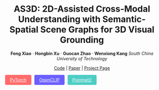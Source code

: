 <div align="center">

# AS3D: 2D-Assisted Cross-Modal Understanding with Semantic-Spatial Scene Graphs for 3D Visual Grounding
**Feng Xiao** · **Hongbin Xu** · **Guocan Zhao** · **Wenxiong Kang**
*South China University of Technology*

[Code](#) | [Paper](#) | [Project Page](#)  

<div style="display: flex; gap: 10px; margin-top: 10px">
  <a href="#" style="background-color: #FF6B6B; color: white; padding: 8px 16px; border-radius: 4px">PyTorch</a>
  <a href="#" style="background-color: #6B5FFF; color: white; padding: 8px 16px; border-radius: 4px">OpenCLIP</a>
  <a href="#" style="background-color: #4ECDC4; color: white; padding: 8px 16px; border-radius: 4px">Pointnet2</a>
</div>

</div>
